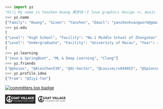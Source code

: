 ```python
>>> import yz
"Hi!👋 My name is Yanzhen Huang 黄彦祯！I love graphics design ✏️, music 🎧, and coding 💻!"
>>> yz.name
{"Family": "Huang", "Given": "Yanzhen", "Email": "yanzhenhuangwork@gmail.com"}
>>> yz.edu
[
{"Level": "High School", "Facility": "No.1 Middle School of Zhongshan", "Year": "Graduated"},
{"Level": "Undergraduate", "Facility": "University of Macau", "Year": 4}
]
>>> yz.learning
["Java & SpringBoot", "ML & Deep Learning", "Clang"]
>>> yz.friends
["@phoiex", "@AlexChen539", "@dc-hector", "@LouiseLrx844015", "@SpinningMai"]
>>> yz.profile.idea
{"From": "@Ziy1-Tan"}
```
[![committers.top badge](https://user-badge.committers.top/macau/YanzhenHuang.svg)](https://user-badge.committers.top/macau/YanzhenHuang)

<div>
<img src="assets/Goat_Village_Dark.png" alt="drawing" style="width:100px;"/> <img src="assets/Goat_Village_Light.png" alt="drawing" style="width:100px;"/>
</div>


